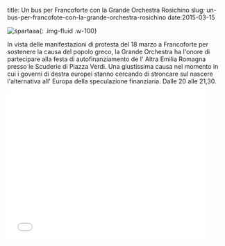 title: Un bus per Francoforte con la Grande Orchestra Rosichino
slug: un-bus-per-francofote-con-la-grande-orchestra-rosichino
date:2015-03-15




![](/images/fetched_images/11050156_865098223550329_6725614304783852715_n.jpg "spartaaa"){: .img-fluid .w-100}

In vista delle manifestazioni di protesta del 18 marzo a Francoforte
per sostenere la causa del popolo greco, la Grande Orchestra ha
l'onore di partecipare alla festa di autofinanziamento de l' Altra
Emilia Romagna presso le Scuderie di Piazza Verdi. Una giustissima
causa nel momento in cui i governi di destra europei stanno cercando
di stroncare sul nascere l'alternativa all' Europa della speculazione
finanziaria. Dalle 20 alle 21,30.



<div class="container-fluid iframe-container">
<iframe allowfullscreen="" frameborder="0" height="344" src="//www.youtube.com/embed/HWIeO-qwz1M" width="459"></iframe>
</div>
